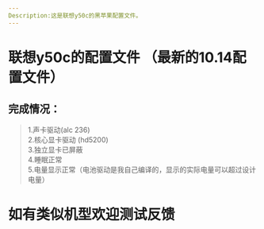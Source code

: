 ```yaml
---
Description:这是联想y50c的黑苹果配置文件。
---
```

# 联想y50c的配置文件 （最新的10.14配置文件）
## 完成情况：
>1.声卡驱动(alc 236)<br>
2.核心显卡驱动 (hd5200)<br>
3.独立显卡已屏蔽<br>
4.睡眠正常<br>
5.电量显示正常（电池驱动是我自己编译的，显示的实际电量可以超过设计电量）
# 如有类似机型欢迎测试反馈
